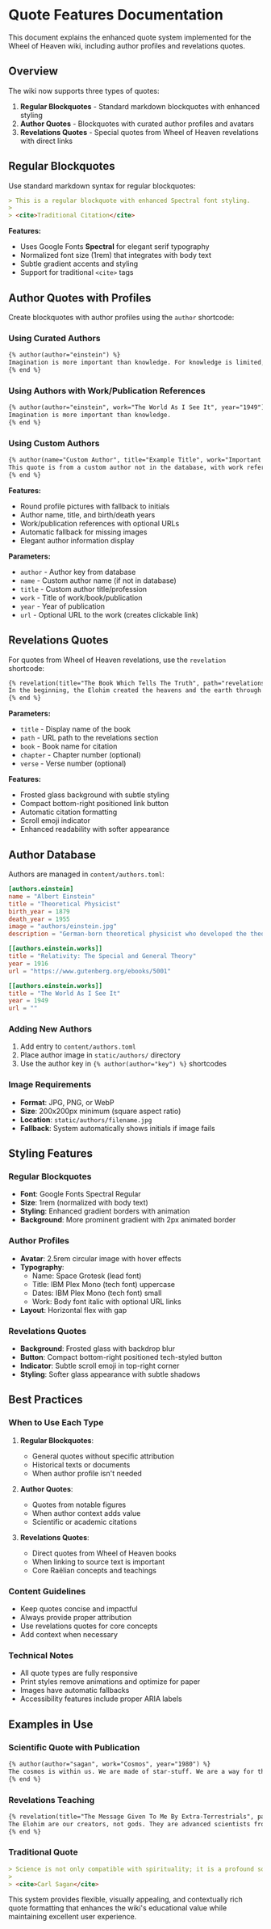 # Quote Features Documentation

This document explains the enhanced quote system implemented for the Wheel of Heaven wiki, including author profiles and revelations quotes.

## Overview

The wiki now supports three types of quotes:

1. **Regular Blockquotes** - Standard markdown blockquotes with enhanced styling
2. **Author Quotes** - Blockquotes with curated author profiles and avatars
3. **Revelations Quotes** - Special quotes from Wheel of Heaven revelations with direct links

## Regular Blockquotes

Use standard markdown syntax for regular blockquotes:

```markdown
> This is a regular blockquote with enhanced Spectral font styling.
>
> <cite>Traditional Citation</cite>
```

**Features:**
- Uses Google Fonts **Spectral** for elegant serif typography
- Normalized font size (1rem) that integrates with body text
- Subtle gradient accents and styling
- Support for traditional `<cite>` tags

## Author Quotes with Profiles

Create blockquotes with author profiles using the `author` shortcode:

### Using Curated Authors

```markdown
{% author(author="einstein") %}
Imagination is more important than knowledge. For knowledge is limited, whereas imagination embraces the entire world.
{% end %}
```

### Using Authors with Work/Publication References

```markdown
{% author(author="einstein", work="The World As I See It", year="1949") %}
Imagination is more important than knowledge.
{% end %}
```

### Using Custom Authors

```markdown
{% author(name="Custom Author", title="Example Title", work="Important Work", year="2024", url="https://example.com") %}
This quote is from a custom author not in the database, with work reference and URL.
{% end %}
```

**Features:**
- Round profile pictures with fallback to initials
- Author name, title, and birth/death years
- Work/publication references with optional URLs
- Automatic fallback for missing images
- Elegant author information display

**Parameters:**
- `author` - Author key from database
- `name` - Custom author name (if not in database)
- `title` - Custom author title/profession
- `work` - Title of work/book/publication
- `year` - Year of publication
- `url` - Optional URL to the work (creates clickable link)

## Revelations Quotes

For quotes from Wheel of Heaven revelations, use the `revelation` shortcode:

```markdown
{% revelation(title="The Book Which Tells The Truth", path="revelations/the-book-which-tells-the-truth", book="The Book Which Tells The Truth", chapter="1") %}
In the beginning, the Elohim created the heavens and the earth through advanced scientific methods.
{% end %}
```

**Parameters:**
- `title` - Display name of the book
- `path` - URL path to the revelations section
- `book` - Book name for citation
- `chapter` - Chapter number (optional)
- `verse` - Verse number (optional)

**Features:**
- Frosted glass background with subtle styling
- Compact bottom-right positioned link button
- Automatic citation formatting
- Scroll emoji indicator
- Enhanced readability with softer appearance

## Author Database

Authors are managed in `content/authors.toml`:

```toml
[authors.einstein]
name = "Albert Einstein"
title = "Theoretical Physicist"
birth_year = 1879
death_year = 1955
image = "authors/einstein.jpg"
description = "German-born theoretical physicist who developed the theory of relativity"

[[authors.einstein.works]]
title = "Relativity: The Special and General Theory"
year = 1916
url = "https://www.gutenberg.org/ebooks/5001"

[[authors.einstein.works]]
title = "The World As I See It"
year = 1949
url = ""
```

### Adding New Authors

1. Add entry to `content/authors.toml`
2. Place author image in `static/authors/` directory
3. Use the author key in `{% author(author="key") %}` shortcodes

### Image Requirements

- **Format**: JPG, PNG, or WebP
- **Size**: 200x200px minimum (square aspect ratio)
- **Location**: `static/authors/filename.jpg`
- **Fallback**: System automatically shows initials if image fails

## Styling Features

### Regular Blockquotes
- **Font**: Google Fonts Spectral Regular
- **Size**: 1rem (normalized with body text)
- **Styling**: Enhanced gradient borders with animation
- **Background**: More prominent gradient with 2px animated border

### Author Profiles
- **Avatar**: 2.5rem circular image with hover effects
- **Typography**: 
  - Name: Space Grotesk (lead font)
  - Title: IBM Plex Mono (tech font) uppercase
  - Dates: IBM Plex Mono (tech font) small
  - Work: Body font italic with optional URL links
- **Layout**: Horizontal flex with gap

### Revelations Quotes
- **Background**: Frosted glass with backdrop blur
- **Button**: Compact bottom-right positioned tech-styled button
- **Indicator**: Subtle scroll emoji in top-right corner
- **Styling**: Softer glass appearance with subtle shadows

## Best Practices

### When to Use Each Type

1. **Regular Blockquotes**:
   - General quotes without specific attribution
   - Historical texts or documents
   - When author profile isn't needed

2. **Author Quotes**:
   - Quotes from notable figures
   - When author context adds value
   - Scientific or academic citations

3. **Revelations Quotes**:
   - Direct quotes from Wheel of Heaven books
   - When linking to source text is important
   - Core Raëlian concepts and teachings

### Content Guidelines

- Keep quotes concise and impactful
- Always provide proper attribution
- Use revelations quotes for core concepts
- Add context when necessary

### Technical Notes

- All quote types are fully responsive
- Print styles remove animations and optimize for paper
- Images have automatic fallbacks
- Accessibility features include proper ARIA labels

## Examples in Use

### Scientific Quote with Publication
```markdown
{% author(author="sagan", work="Cosmos", year="1980") %}
The cosmos is within us. We are made of star-stuff. We are a way for the universe to know itself.
{% end %}
```

### Revelations Teaching
```markdown
{% revelation(title="The Message Given To Me By Extra-Terrestrials", path="revelations/the-message", book="The Message", chapter="2") %}
The Elohim are our creators, not gods. They are advanced scientists from another planet who created all life on Earth through genetic engineering.
{% end %}
```

### Traditional Quote
```markdown
> Science is not only compatible with spirituality; it is a profound source of spirituality.
>
> <cite>Carl Sagan</cite>
```

This system provides flexible, visually appealing, and contextually rich quote formatting that enhances the wiki's educational value while maintaining excellent user experience.